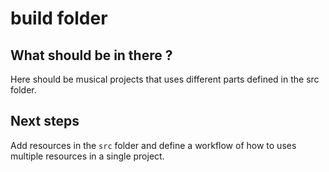 # build folder

## What should be in there ?

Here should be musical projects that uses different parts defined in the src folder.

## Next steps

Add resources in the `src` folder and define a workflow of how to uses multiple resources in a single project.
